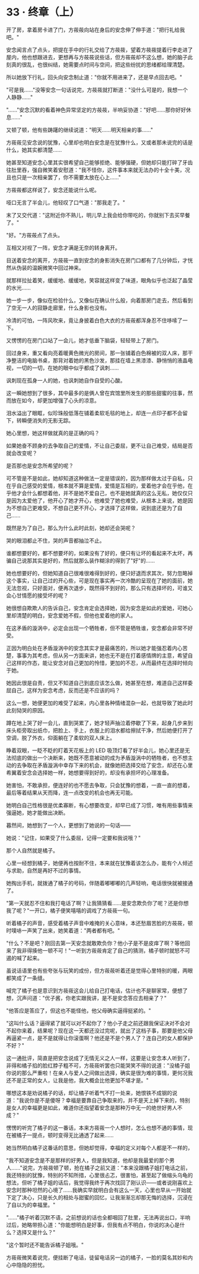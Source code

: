 <link rel="stylesheet" href="../../styles/text.css" />
<h1>33 · 终章（上）</h1>

开了房，拿着房卡进了门，方莜莜向站在身后的安念伸了伸手道："把行礼给我吧。"

安念闻言点了点头，把提在手中的行礼交给了方莜莜，望着方莜莜提着行李走进了屋内，他也想跟进去，更想再与方莜莜说些话，但方莜莜却不这么想，她的脑子此刻真的很乱，也很纠结，她需要点时间与空间，把这些纷扰的思绪都给理清楚。

所以她放下行礼，回头向安念制止道："你就不用进来了，还是早点回去吧。"

"可是我……"没等安念一句话说完，方莜莜就打断道："没什么可是的，我想一个人静静……"

"……"安念沉默的看着神色异常坚定的方莜莜，半响妥协道："好吧……那你好好休息……"

又顿了顿，他有些踌躇的继续说道："明天……明天相亲的事……"

方莜莜见安念说的犹豫，心里却也明白安念是在犹豫什么，又或者那未说完的话是什么，她其实都清楚……

她甚至知道安念心里其实很希望自己能够拒绝、能够强硬，但她却只能打碎了牙齿往肚里吞，强自微笑着安慰道："我不怪你，这件事本来就无法办的十全十美，况且也只是一次相亲罢了，你不需要太放在心上……"

方莜莜都这样说了，安念还能说什么呢。

哑口无言了半会儿，他轻叹了口气道："那我走了。"

末了又交代道："这附近你不熟儿，明儿早上我会给你带吃的，你就别下去买早餐了。"

"好。"方莜莜点了点头。

互相又对视了一阵，安念才满是无奈的转身离开。

目送着安念的离开，方莜莜一直到安念的身影消失在房门口都有了几分钟后，才恍然从伪装的温婉微笑中回过神来。

就那样拉扯着笑，缓缓地、缓缓地，笑容就这样变了味道，眼角似乎也泛起了晶莹的水光……

她一步一步，像似在检验什么，又像似在确认什么般，向着那房门走去，然后看到了空无一人的寂静走廊里，什么身影也没有。

冷清的可怕，一阵风吹来，竟让身披着白色大衣的方莜莜都浑身忍不住哆嗦了一下。

又愣愣的在房门口站了一会儿，她才低垂下脑袋，轻轻带上了房门。

回过身来，重又看向亮着暖黄色微光的房间，那一张铺着白色棉被的双人床，那干净整洁的电脑书桌，那背对着她的黑色沙发，那挂在墙上黑漆漆、静悄悄的液晶电视，一切的一切，在她的眼中似乎都成了讽刺……

讽刺现在孤身一人的她，也讽刺她自作自受的心酸。

这一瞬她想到了很多，其中最多的是俩人曾在宾馆里所发生的那些甜蜜的往事，然而放在如今，却更加增强了心头的凉意。

泪水溢出了眼眶，似珍珠般低落在铺着柔软毛毯的地上，却连一点印子都不会留下，转瞬便消失的无影无踪。

她心里想，她这样做就真的是正确的吗？

如果她奋不顾身的去争取自己的爱情，不让自己委屈，更不让自己难受，结局是否就会改变呢？

是否那也是安念所希望的呢？

可不管是不是如此，她却知道这种做法一定是错误的，因为那样做太过于自私，只在乎自己感受的爱情，根本就不算是爱情，爱情是互相的，爱着他才会在乎他，在乎他才会什么都想着他，并不是她不爱自己，也不是她就真的这么无私，她仅仅只是因为太爱他了，他开心了她才开心，他难受了她也难受，从根本上来说，她是因为不想自己更难受，不想自己更不开心，才选择了这样做，说到底还是为了自己……

既然是为了自己，那么为什么此时此刻，她却还会哭呢？

哭的眼泪都止不住，哭的声音都抽泣不止。

谁都想要好的，都不想要坏的，如果没有了好的，便只有让坏的看起来不太坏，再骗自己说那其实是好的，然后就那么装作糊涂的得到了"好"的……

她也想要好的，但她知道自己很难很难得到好的，便只好退而求其次，努力忽略掉这个事实，让自己过的开心些，可是现在事实再一次冷酷的呈现在了她的面前，她无法忽视，只好面对，便再次退步，既然得不到好的，那么只有选择坏的，可谁又会心甘情愿的接受坏的呢？

她很想自欺欺人的告诉自己，安念肯定会选择她，因为安念是如此的爱她，可她心里却清楚的明白，安念爱她不假，但他也爱着他的家人。

在这矛盾的漩涡中，必定会出现一个牺牲者，但不管是牺牲谁，安念都会非常不好受。

正因为明白处在矛盾漩涡中的安念其实才是最痛苦的，所以她才能强忍着内心苦楚，事事为其考虑，但从另一方面来讲，她也无不是在打着感情牌的主意，希望自己这样的作态，能让安念对自己更加的怜惜，更加的不忍，从而最终在选择时倾向于她。

她因此很是自责，但又不知道自己到底应该怎么做，她甚至在想，难道自己这样委屈自己，这样为安念考虑，反而还是不应该的吗？

这么一想，她便更加的难受了起来，内心里各种情绪混杂一起，也就导致了她此时此刻恸哭的原因。

蹲在地上哭了好一会儿，直到哭累了，她才轻声抽泣着停歇了下来，起身几步来到床头柜旁取出纸巾，把脸上、手上，衣服上的泪水都给擦拭干净，然后她便打开了空调，脱了外衣，仰面躺在了柔软的双人床上。

睁着双眼，一眨不眨的盯着天花板上的 LED 吸顶灯看了好半会儿，她心里还是无法彻底的做出一个决断来，她既不愿意被动的成为矛盾漩涡中的牺牲者，也不想主动的去争取在矛盾漩涡中幸存下来的机会，就像她把选择交给了安念，却还在心里希翼着安念会选择她一样，她想要得到好的，却没有承担坏的心理准备。

她害怕，不敢承担，便连好的也不愿去争取，只会犹豫的想着，一直一直的想着，最后等着结果从天而降，连一点改变的机会也再无可能。

她明白自己性格很是优柔寡断，有心想要改变，却早已成了习惯，唯有用些事情来强逼她，她才能做出决断。

暮然间，她想到了一个人，更想到了她说的一句话——

她说："记住，如果受了什么委屈，记得一定要和我说哦？"

那个人自然就是橘子。

心里一经想到橘子，她便再也按耐不住，本来就在犹豫着该怎么办，能有个人倾述与求助，自然是再好不过的事情。

她掏出手机，就拨通了橘子的号码，伴随着嘟嘟嘟的几声轻响，电话很快就被接通了。

"第一天就忍不住和我打电话了啊？让我猜猜看……是安念欺负你了呢？还是你想我了呢？"一开口，橘子便笑嘻嘻的调戏了方莜莜一句。

听着橘子的声音，感受着橘子声音中难掩的关心意味，本还愁眉苦脸的方莜莜，顿时噗哧一声笑了出来，她笑着道："两者都有吧。"

"什么？不是吧？刚回去第一天安念就敢欺负你？他小子是不是皮痒了啊？等他回来了我非得揍他一顿不可！"一听到方莜莜肯定了自己的猜测，橘子顿时就怒不可遏的喊了起来。

虽说话语里也有些夸张与玩笑的成份，但方莜莜听着还是觉得心里特别的暖，两眼都笑成了一条缝。

喊完了橘子也是意识到方莜莜这会儿给自己打电话，估计也不是聊家常，便想了想，沉声问道："优子酱，你老实跟我讲，是不是安念答应去相亲了？"

"他答应是答应了，但这也不能怪他，他父母确实逼得挺紧的。"

"这叫什么话？逼得紧了就可以对不起你了？他小子走之前还跟我保证决对不会对不起你来着，结果呢？现在这一天都还没过完呢，就出了这档子事，那要是他父母再逼紧一点，是不是就得让你滚蛋啊？他还是不是个男人了？连自己的女人都保护不好？"

这一通批评，简直是把安念说成了无情无义之人一样，这要是让安念本人听到了，非得和橘子掐的脸红脖子粗不可，方莜莜听罢也只能哭笑不得的说道："没橘子姐你说的那么严重啦！在亲人与爱人之间做出选择，确实是很为难的事情，更何况我还不是正常的女人，让我是他，我大概会比他更加不堪才是。"

哪想这本是劝说橘子的话，却让橘子听着气不打一处来，她恨铁不成钢的说道："我说你是不是傻呀？幸福是要靠自己争取来的，并不是天上掉下来的，特别是女人的幸福更是如此，难道你还指望着安念是那种万中无一的绝世好男人不成？"

愣愣的听完了橘子的这一番话，本来方莜莜一个人想时，怎么也想不通的事情，现在被橘子一提点，顿时变得无比通透了起来……

她当然明白橘子这番话的意思，但她却觉得，幸福的定义对每个人都是不一样的，

"我不知道安念是不是那样的好男人，但是我知道，他却是我最爱的那个男人……"说完，方莜莜顿了顿，抢在橘子之前又道："本来没跟橘子姐打电话之前，我还特别的犹豫，特别的不知所措，心里很忐忑，很害怕，甚至起了做缩头乌龟的想法，但听了橘子姐的话后，我觉得我终于再次找回了刚认识——或者说刚喜欢上安念时那种坦然的心境了……我确实早就明白会有这么一天，心里也早从一开始就下定了决心，只是长久的相处与甜蜜的回忆，让我渐渐忘却那无悔的选择，沉浸在了自以为的幸福里。"

"……"橘子听着沉默不语，之前想说的话也全都咽回了肚里，无法再说出口，半响过后，她略带担心道："你能想明白是好事，但我有点不明白，你说的决心是什么？选择又是什么？"

"这个暂时还不能告诉橘子姐哦。"

方莜莜微笑着说完，便挂断了电话，徒留电话另一边的橘子，一脸的莫名其妙和内心中隐隐的担忧。
